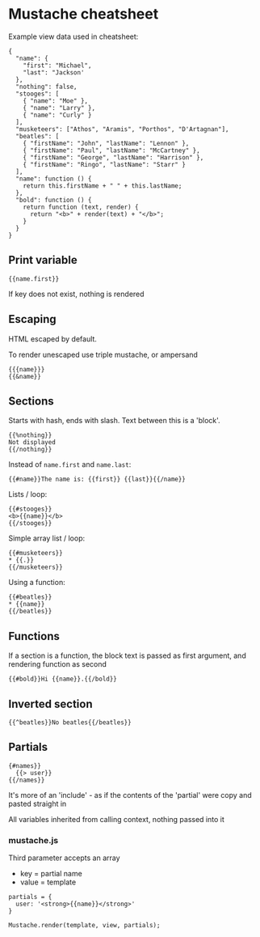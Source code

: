 Mustache cheatsheet
===================

Example view data used in cheatsheet:

```
{
  "name": {
    "first": "Michael",
    "last": "Jackson'
  },
  "nothing": false,
  "stooges": [
    { "name": "Moe" },
    { "name": "Larry" },
    { "name": "Curly" }
  ],
  "musketeers": ["Athos", "Aramis", "Porthos", "D'Artagnan"],
  "beatles": [
    { "firstName": "John", "lastName": "Lennon" },
    { "firstName": "Paul", "lastName": "McCartney" },
    { "firstName": "George", "lastName": "Harrison" },
    { "firstName": "Ringo", "lastName": "Starr" }
  ],
  "name": function () {
    return this.firstName + " " + this.lastName;
  },
  "bold": function () {
    return function (text, render) {
      return "<b>" + render(text) + "</b>";
    }
  }
}
```

Print variable
--------------
```
{{name.first}}
```

If key does not exist, nothing is rendered

Escaping
--------

HTML escaped by default.

To render unescaped use triple mustache, or ampersand

```
{{{name}}}
{{&name}}
```

Sections
--------

Starts with hash, ends with slash. Text between this is a 'block'.

```
{{%nothing}}
Not displayed
{{/nothing}}
```

Instead of `name.first` and `name.last`:

```
{{#name}}The name is: {{first}} {{last}}{{/name}}
```

Lists / loop:

```
{{#stooges}}
<b>{{name}}</b>
{{/stooges}}
```

Simple array list / loop:

```
{{#musketeers}}
* {{.}}
{{/musketeers}}
```

Using a function:

```
{{#beatles}}
* {{name}}
{{/beatles}}
```

Functions
---------

If a section is a function, the block text is passed as first argument, and rendering function as second

```
{{#bold}}Hi {{name}}.{{/bold}}
```

Inverted section
----------------

```
{{^beatles}}No beatles{{/beatles}}
```

Partials
--------

```
{#names}}
  {{> user}}
{{/names}}
```

It's more of an 'include' - as if the contents of the 'partial' were copy and pasted straight in

All variables inherited from calling context, nothing passed into it

### mustache.js

Third parameter accepts an array

- key = partial name
- value = template

```
partials = {
  user: '<strong>{{name}}</strong>'
}

Mustache.render(template, view, partials);
```


